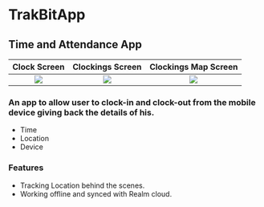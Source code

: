 # TrakBitApp

## Time and Attendance App


Clock Screen       |  Clockings Screen        | Clockings Map Screen     |
:-------------------------:|:-------------------------:|:-------------------------:
![](https://github.com/TrakBit/TrakBitApp/blob/master/TrakBit/app/Screenshots/1.jpeg)  |  ![](https://github.com/TrakBit/TrakBitApp/blob/master/TrakBit/app/Screenshots/2.jpeg)|  ![](https://github.com/TrakBit/TrakBitApp/blob/master/TrakBit/app/Screenshots/3.jpeg)

### An app to allow user to clock-in and clock-out from the mobile device giving back the details of his.

* Time
* Location
* Device

### Features
* Tracking Location behind the scenes.
* Working offline and synced with Realm cloud.

